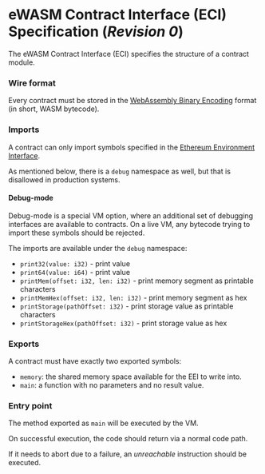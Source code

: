 # eWASM Contract Interface (ECI) Specification (*Revision 0*)

The eWASM Contract Interface (ECI) specifies the structure of a contract module.

### Wire format

Every contract must be stored in the [WebAssembly Binary Encoding](https://github.com/WebAssembly/design/blob/master/BinaryEncoding.md) format (in short, WASM bytecode).

### Imports

A contract can only import symbols specified in the [Ethereum Environment Interface](./eth_interface.md).

As mentioned below, there is a `debug` namespace as well, but that is disallowed in production systems.

#### Debug-mode

Debug-mode is a special VM option, where an additional set of debugging interfaces are available to contracts.  On a live VM, any bytecode trying to import these
symbols should be rejected.

The imports are available under the `debug` namespace:
- `print32(value: i32)` - print value
- `print64(value: i64)` - print value
- `printMem(offset: i32, len: i32)` - print memory segment as printable characters
- `printMemHex(offset: i32, len: i32)` - print memory segment as hex
- `printStorage(pathOffset: i32)` - print storage value as printable characters
- `printStorageHex(pathOffset: i32)` - print storage value as hex

### Exports

A contract must have exactly two exported symbols:
- `memory`: the shared memory space available for the EEI to write into.
- `main`: a function with no parameters and no result value.

### Entry point

The method exported as `main` will be executed by the VM.

On successful execution, the code should return via a normal code path.

If it needs to abort due to a failure, an *unreachable* instruction should be executed.
